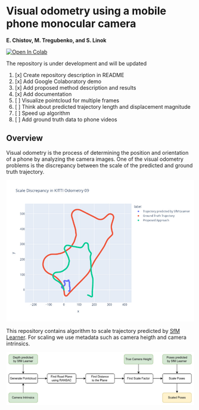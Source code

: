 # Visual odometry using a mobile phone monocular camera

**E. Chistov, M. Tregubenko, and S. Linok**

[![Open In Colab](https://colab.research.google.com/assets/colab-badge.svg)](https://colab.research.google.com/github/egorchistov/SfM/blob/master/demo.ipynb)

The repository is under development and will be updated

1. [x] Create repository description in README
1. [x] Add Google Colaboratory demo
1. [x] Add proposed method description and results
1. [x] Add documentation
1. [ ] Visualize pointcloud for multiple frames
1. [ ] Think about predicted trajectory length and displacement magnitude
1. [ ] Speed up algorithm
1. [ ] Add ground truth data to phone videos

## Overview

Visual odometry is the process of determining the position and orientation of a phone by analyzing the camera images. One of the visual odometry problems is the discrepancy between the scale of the predicted and ground truth trajectory.

![Scale discrepancy example](images/scale-discrepancy-example.jpg)

This repository contains algorithm to scale trajectory predicted by [SfM Learner](https://github.com/ClementPinard/SfmLearner-Pytorch). For scaling we use metadata such as camera heigth and camera intrinsics.

![Algorithm overview](images/algorithm-overview.jpg)

